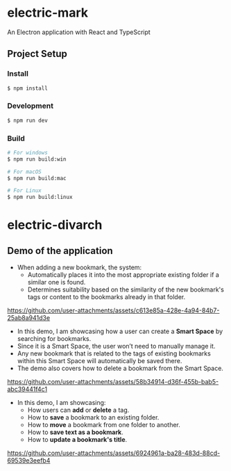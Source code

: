 # electric-mark

An Electron application with React and TypeScript

## Project Setup

### Install

```bash
$ npm install
```

### Development

```bash
$ npm run dev
```

### Build

```bash
# For windows
$ npm run build:win

# For macOS
$ npm run build:mac

# For Linux
$ npm run build:linux
```
# electric-divarch

## Demo of the application

- When adding a new bookmark, the system:
  - Automatically places it into the most appropriate existing folder if a similar one is found.
  - Determines suitability based on the similarity of the new bookmark's tags or content to the bookmarks already in that folder.


https://github.com/user-attachments/assets/c613e85a-428e-4a94-84b7-25ab8a941d3e

- In this demo, I am showcasing how a user can create a **Smart Space** by searching for bookmarks.
- Since it is a Smart Space, the user won’t need to manually manage it.
- Any new bookmark that is related to the tags of existing bookmarks within this Smart Space will automatically be saved there.
- The demo also covers how to delete a bookmark from the Smart Space.



https://github.com/user-attachments/assets/58b34914-d36f-455b-bab5-abc39441f4c1

- In this demo, I am showcasing:
  - How users can **add** or **delete** a tag.
  - How to **save** a bookmark to an existing folder.
  - How to **move** a bookmark from one folder to another.
  - How to **save text as a bookmark**.
  - How to **update a bookmark's title**.



https://github.com/user-attachments/assets/6924961a-ba28-483d-88cd-69539e3eefb4
